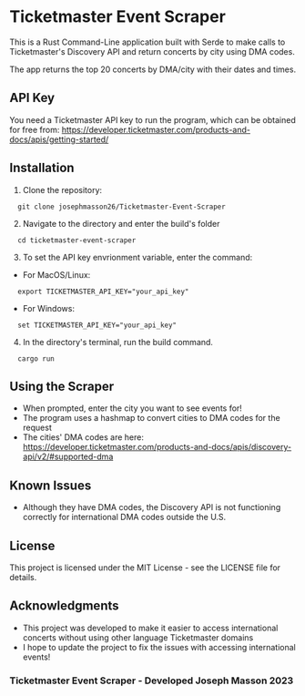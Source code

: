 # Ticketmaster Event Scraper
This is a Rust Command-Line application built with Serde to make calls to Ticketmaster's Discovery API and return concerts by city using DMA codes.

The app returns the top 20 concerts by DMA/city with their dates and times.

## API Key
You need a Ticketmaster API key to run the program, which can be obtained for free from:
https://developer.ticketmaster.com/products-and-docs/apis/getting-started/

## Installation
1. Clone the repository:
```
  git clone josephmasson26/Ticketmaster-Event-Scraper
```
2. Navigate to the directory and enter the build's folder
```
  cd ticketmaster-event-scraper
```
3. To set the API key envrionment variable, enter the command:
- For MacOS/Linux:
```
  export TICKETMASTER_API_KEY="your_api_key"
```
- For Windows:
```
  set TICKETMASTER_API_KEY="your_api_key"
```
4. In the directory's terminal, run the build command.
```
  cargo run
```

## Using the Scraper
- When prompted, enter the city you want to see events for!
- The program uses a hashmap to convert cities to DMA codes for the request
- The cities' DMA codes are here: https://developer.ticketmaster.com/products-and-docs/apis/discovery-api/v2/#supported-dma

## Known Issues
- Although they have DMA codes, the Discovery API is not functioning correctly for international DMA codes outside the U.S.

## License
This project is licensed under the MIT License - see the LICENSE file for details.

## Acknowledgments
- This project was developed to make it easier to access international concerts without using other language Ticketmaster domains
- I hope to update the project to fix the issues with accessing international events!

### Ticketmaster Event Scraper - Developed Joseph Masson 2023
  
